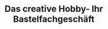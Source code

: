 ---
title: "Das creative Hobby- Ihr Bastelfachgeschäft"
url: /erfurt/das-creative-hobby-ihr-bastelfachgeschaeft/
shop: Andenken
---